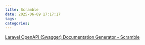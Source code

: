 ```yaml
---
title: Scramble
date: 2025-06-09 17:17:17
tags:
categories:
---
```


[Laravel OpenAPI (Swagger) Documentation Generator - Scramble](https://scramble.dedoc.co/)
